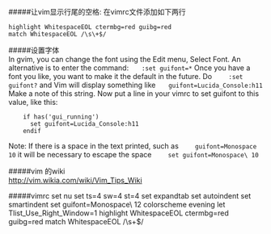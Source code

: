 
#####让vim显示行尾的空格:
在vimrc文件添加如下两行
```
highlight WhitespaceEOL ctermbg=red guibg=red 
match WhitespaceEOL /\s\+$/
```


#####设置字体   
In gvim, you can change the font using the Edit menu, Select Font. An alternative is to enter the command:
`    :set guifont=* `
Once you have a font you like, you want to make it the default in the future. Do
`    :set guifont?`
and Vim will display something like
`    guifont=Lucida_Console:h11 `
Make a note of this string. Now put a line in your vimrc to set guifont to this value, like this:
```
    if has('gui_running')
      set guifont=Lucida_Console:h11
    endif
```
Note: If there is a space in the text printed, such as
`    guifont=Monospace 10`
it will be necessary to escape the space
`    set guifont=Monospace\ 10`


#####vim 的wiki  
http://vim.wikia.com/wiki/Vim_Tips_Wiki



#####vimrc
set nu
set ts=4 sw=4 st=4
set expandtab
set autoindent
set smartindent
set guifont=Monospace\ 12
colorscheme evening
let Tlist_Use_Right_Window=1
highlight WhitespaceEOL ctermbg=red guibg=red
match WhitespaceEOL /\s\+$/


